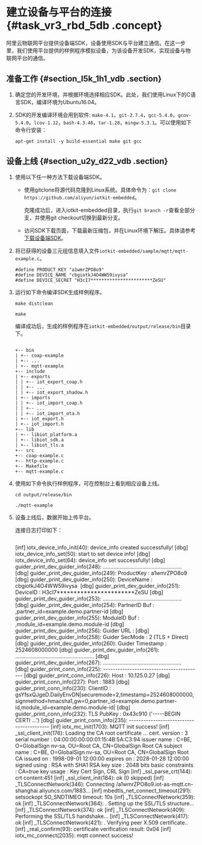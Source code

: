 # 建立设备与平台的连接 {#task_vr3_rbd_5db .concept}

阿里云物联网平台提供设备端SDK，设备使用SDK与平台建立通信。在这一步里，我们使用平台提供的样例程序模拟设备，为该设备开发SDK，实现设备与物联网平台的通信。

## 准备工作 {#section_l5k_1h1_vdb .section}

1.  确定您的开发环境，并根据环境选择相应SDK。此处，我们使用Linux下的C语言SDK，编译环境为Ubuntu16.04。
2.  SDK的开发编译环境会用到软件: `make-4.1`，`git-2.7.4`，`gcc-5.4.0`，`gcov-5.4.0`，`lcov-1.12`，`bash-4.3.48`，`tar-1.28`，`mingw-5.3.1`。可以使用如下命令行安装：

    `apt-get install -y build-essential make git gcc`


## 设备上线 {#section_u2y_d22_vdb .section}

1.  使用以下任一种方法下载设备端SDK。
    -   使用gitclone将源代码克隆到Linux系统。具体命令为：`git clone https://github.com/aliyun/iotkit-embedded`。

        克隆成功后，进入iotkit-embedded目录，执行`git branch -r`查看全部分支，并使用git checkout切换到最新分支。

    -   访问SDK下载页面，下载最新压缩包，并在Linux环境下解压。具体请参考[下载设备端SDK](../../../../intl.zh-CN/设备端开发指南/下载设备端SDK.md#)。
2.  将已获得的设备三元组信息填入文件`iotkit-embedded/sample/mqtt/mqtt-example.c`。

    ```
    #define PRODUCT_KEY "a1wmrZPO8o9"
    #define DEVICE_NAME "cbgiotkJ4O4WW59ivysa"
    #define DEVICE_SECRET "H3cI7***********************ZeSU"
    ```

3.  运行如下命令编译SDK生成样例程序。

    `make distclean`

    `make`

    编译成功后，生成的样例程序在`iotkit-embedded/output/release/bin`目录下。

    ```
    
    +-- bin
    | +-- coap-example
    | +-- ...
    | +-- mqtt-example
    +-- include
    | +-- exports
    | | +-- iot_export_coap.h
    | | +-- ...
    | | +-- iot_export_shadow.h
    | +-- imports
    | | +-- iot_import_coap.h
    | | +-- ...
    | | +-- iot_import_ota.h
    | +-- iot_export.h
    | +-- iot_import.h
    +-- lib
    | +-- libiot_platform.a
    | +-- libiot_sdk.a
    | +-- libiot_tls.a
    +-- src
    +-- coap-example.c
    +-- http-example.c
    +-- Makefile
    +-- mqtt-example.c
    ```

4.  使用如下命令执行样例程序，可在控制台上看到相应设备上线。

    `cd output/release/bin`

    `./mqtt-example`

5.  设备上线后，数据开始上传平台。

    连接日志打印如下：

    ```
    
    ```
    [inf] iotx_device_info_init(40): device_info created successfully!
    [dbg] iotx_device_info_set(50): start to set device info!
    [dbg] iotx_device_info_set(64): device_info set successfully!
    [dbg] guider_print_dev_guider_info(248): ....................................................
    [dbg] guider_print_dev_guider_info(249): ProductKey : a1wmrZPO8o9 
    [dbg] guider_print_dev_guider_info(250): DeviceName : cbgiotkJ4O4WW59ivysa 
    [dbg] guider_print_dev_guider_info(251): DeviceID : H3cI7***********************ZeSU
    [dbg] guider_print_dev_guider_info(253): ....................................................
    [dbg] guider_print_dev_guider_info(254): PartnerID Buf : ,partner_id=example.demo.partner-id
    [dbg] guider_print_dev_guider_info(255): ModuleID Buf : ,module_id=example.demo.module-id
    [dbg] guider_print_dev_guider_info(256): Guider URL :
    [dbg] guider_print_dev_guider_info(258): Guider SecMode : 2 (TLS + Direct)
    [dbg] guider_print_dev_guider_info(260): Guider Timestamp : 2524608000000
    [dbg] guider_print_dev_guider_info(261): ....................................................
    [dbg] guider_print_dev_guider_info(267): ....................................................
    [dbg] guider_print_conn_info(225): -----------------------------------------
    [dbg] guider_print_conn_info(226): Host : 10.125.0.27
    [dbg] guider_print_conn_info(227): Port : 1883
    [dbg] guider_print_conn_info(230): ClientID : gsYfsxQJgeD.DailyEnvDN|securemode=2,timestamp=2524608000000,signmethod=hmacsha1,gw=0,partner_id=example.demo.partner-id,module_id=example.demo.module-id|
    [dbg] guider_print_conn_info(232): TLS PubKey : 0x43c910 ('-----BEGIN CERTI ...')
    [dbg] guider_print_conn_info(235): -----------------------------------------
    [inf] iotx_mc_init(1703): MQTT init success!
    [inf] _ssl_client_init(176): Loading the CA root certificate ...
    cert. version : 3
    serial number : 04:00:00:00:00:01:15:4B:5A:C3:94
    issuer name : C=BE, O=GlobalSign nv-sa, OU=Root CA, CN=GlobalSign Root CA
    subject name : C=BE, O=GlobalSign nv-sa, OU=Root CA, CN=GlobalSign Root CA
    issued on : 1998-09-01 12:00:00
    expires on : 2028-01-28 12:00:00
    signed using : RSA with SHA1
    RSA key size : 2048 bits
    basic constraints : CA=true
    key usage : Key Cert Sign, CRL Sign
    [inf] _ssl_parse_crt(144): crt content:451
    [inf] _ssl_client_init(184): ok (0 skipped)
    [inf] _TLSConnectNetwork(346): Connecting /a1wmrZPO8o9.iot-as-mqtt.cn-shanghai.aliyuncs.com/1883...
    [inf] mbedtls_net_connect_timeout(291): setsockopt SO_SNDTIMEO timeout: 10s
    [inf] _TLSConnectNetwork(359): ok
    [inf] _TLSConnectNetwork(364): . Setting up the SSL/TLS structure...
    [inf] _TLSConnectNetwork(374): ok
    [inf] _TLSConnectNetwork(409): Performing the SSL/TLS handshake...
    [inf] _TLSConnectNetwork(417): ok
    [inf] _TLSConnectNetwork(421): . Verifying peer X.509 certificate..
    [inf] _real_confirm(93): certificate verification result: 0x04
    [inf] iotx_mc_connect(2035): mqtt connect success!
    ```
    ```


